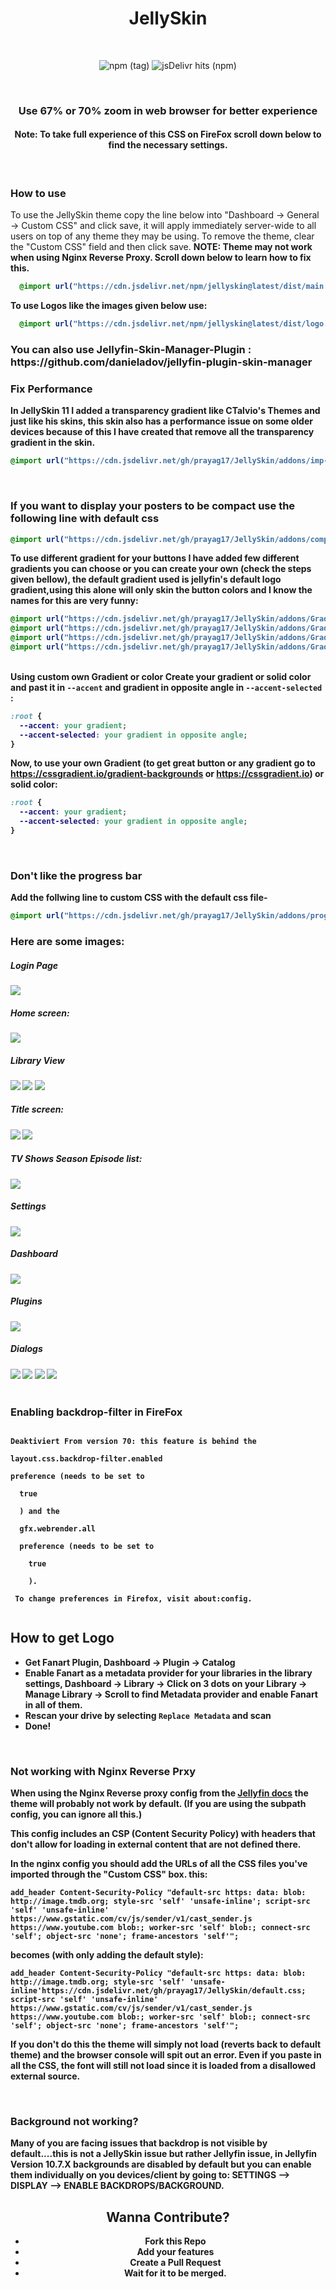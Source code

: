 <div align="center">
<h1>JellySkin</h1><br>
  
![npm (tag)](https://img.shields.io/npm/v/jellyskin/latest?style=for-the-badge) ![jsDelivr hits (npm)](https://img.shields.io/jsdelivr/npm/hm/jellyskin?style=for-the-badge)
  
<br>
<h3>Use 67% or 70% zoom in web browser for better experience</h3>
<h4>Note: To take full experience of this CSS on FireFox scroll down below to find the necessary settings.</h4>
</div>
<br>
<h3>How to use</h3>
To use the JellySkin theme copy the line below into "Dashboard -> General -> Custom CSS" and click save, it will apply immediately server-wide to all users on top of any theme they may be using. To remove the theme, clear the "Custom CSS" field and then click save. <b>NOTE: Theme may not work when using Nginx Reverse Proxy. Scroll down below to learn how to fix this.
  
```css
  @import url("https://cdn.jsdelivr.net/npm/jellyskin@latest/dist/main.css");
```

To use Logos like the images given below use:
  
```css
  @import url("https://cdn.jsdelivr.net/npm/jellyskin@latest/dist/logo.css");
```
  
<h3> You can also use Jellyfin-Skin-Manager-Plugin : https://github.com/danieladov/jellyfin-plugin-skin-manager
<br>

<h3>Fix Performance</h3>
In JellySkin 11 I added a transparency gradient like CTalvio's Themes and just like his skins, this skin also has a performance issue on some older devices because of this I have created that remove all the transparency gradient in the skin.
  
```css
@import url("https://cdn.jsdelivr.net/gh/prayag17/JellySkin/addons/imp-per.css");
```

<br>
<h3>If you want to display your posters to be compact use the following line with default css</h3>

```css
@import url("https://cdn.jsdelivr.net/gh/prayag17/JellySkin/addons/compact-poster.css");
```

To use different gradient for your buttons I have added few different gradients you can choose or you can create your own (check the steps given bellow), the default gradient used is jellyfin's default logo gradient,using this alone will only skin the button colors and I know the names for this are very funny:

```css
@import url("https://cdn.jsdelivr.net/gh/prayag17/JellySkin/addons/Gradients/seaGradient.css");
@import url("https://cdn.jsdelivr.net/gh/prayag17/JellySkin/addons/Gradients/sunsetGradient.css");
@import url("https://cdn.jsdelivr.net/gh/prayag17/JellySkin/addons/Gradients/mauveGradient.css");
@import url("https://cdn.jsdelivr.net/gh/prayag17/JellySkin/addons/Gradients/nightSkyGradient.css");
```

<br>
Using custom own Gradient or color
Create your gradient or solid color and past it in <code>--accent</code> and gradient in opposite angle in <code>--accent-selected</code> :
  
```css
:root {
  --accent: your gradient;
  --accent-selected: your gradient in opposite angle;
}
```
  
Now, to use your own Gradient (to get great button or any gradient go to <https://cssgradient.io/gradient-backgrounds> or <https://cssgradient.io>) or solid color:
  
```css
:root {
  --accent: your gradient;
  --accent-selected: your gradient in opposite angle;
}
```
  
<br>
<h3>Don't like the progress bar</h3>
Add the follwing line to custom CSS with the default css file-

```css
@import url("https://cdn.jsdelivr.net/gh/prayag17/JellySkin/addons/progress-bar.css");
```

<h3>Here are some images:</h3>

<h5>Login Page</h5>
<img src="https://cdn.jsdelivr.net/gh/prayag17/JellySkin/img/login.jpg">

<h5>Home screen:</h5>
<img src="https://cdn.jsdelivr.net/gh/prayag17/JellySkin/img/Home.jpg">

<h5>Library View</h5>
<img src="https://cdn.jsdelivr.net/gh/prayag17/JellySkin/img/Movies.jpg">
<img src="https://cdn.jsdelivr.net/gh/prayag17/JellySkin/img/TV%20Shows.jpg">
<img src="https://cdn.jsdelivr.net/gh/prayag17/JellySkin/img/Collections.jpg">

<h5>Title screen:</h5>
<img src="https://cdn.jsdelivr.net/gh/prayag17/JellySkin/img/Title%20Page-Movie.jpg">
<img src="https://cdn.jsdelivr.net/gh/prayag17/JellySkin/img/Title%20Page-TV.jpg">

<h5>TV Shows Season Episode list:</h5>
<img src="https://cdn.jsdelivr.net/gh/prayag17/JellySkin/img/Ep-list.jpg">

<h5>Settings</h5>
<img src="https://cdn.jsdelivr.net/gh/prayag17/JellySkin/img/Settings.jpg">

<h5>Dashboard</h5>
<img src="https://cdn.jsdelivr.net/gh/prayag17/JellySkin/img/Dashboard.jpg">

<h5>Plugins</h5>
<img src="https://cdn.jsdelivr.net/gh/prayag17/JellySkin/img/Plugins.jpg">

<h5>Dialogs</h5>
<img src="https://cdn.jsdelivr.net/gh/prayag17/JellySkin/img/Menu.jpg">
<img src="https://cdn.jsdelivr.net/gh/prayag17/JellySkin/img/Dialog-1.jpg">
<img src="https://cdn.jsdelivr.net/gh/prayag17/JellySkin/img/Dialog-2.jpg">
<img src="https://cdn.jsdelivr.net/gh/prayag17/JellySkin/img/Dialog-3.jpg">
<br>
<br>

<div class="firefox">
<h3>Enabling backdrop-filter in FireFox</h3>

<code style="display: block !important;">
Deaktiviert From version 70: this feature is behind the<br>
layout.css.backdrop-filter.enabled<br>
preference (needs to be set to<br>
  true<br>
  ) and the<br>
  gfx.webrender.all<br>
  preference (needs to be set to<br>
    true<br>
    ).<br>
 To change preferences in Firefox, visit about:config.<br>
</code>

</div>

<div class="faq">
  <div class="logopull">
    <h2> How to get Logo </h2>
    <ul>
      <li>Get Fanart Plugin, Dashboard -> Plugin -> Catalog</li>
      <li>Enable Fanart as a metadata provider for your libraries in the library settings, Dashboard -> Library -> Click on 3 dots on your Library -> Manage Library -> Scroll to find Metadata provider and enable Fanart in all of them.</li>
      <li>Rescan your drive by selecting <code>Replace Metadata</code> and scan</li>
      <li>Done!</li>
    </ul>
  </div>
  <br>
  <div class="nginx-reverseproxy">
<h3>Not working with Nginx Reverse Prxy</h3>
  When using the Nginx Reverse proxy config from the <a href="https://jellyfin.org/docs/general/networking/nginx.html">Jellyfin docs</a> the theme will probably not work by default. (If you are using the subpath config, you can ignore all this.)

This config includes an CSP (Content Security Policy) with headers that don't allow for loading in external content that are not defined there.

In the nginx config you should add the URLs of all the CSS files you've imported through the "Custom CSS" box.
this:

```
add_header Content-Security-Policy "default-src https: data: blob: http://image.tmdb.org; style-src 'self' 'unsafe-inline'; script-src 'self' 'unsafe-inline' https://www.gstatic.com/cv/js/sender/v1/cast_sender.js https://www.youtube.com blob:; worker-src 'self' blob:; connect-src 'self'; object-src 'none'; frame-ancestors 'self'";
```

becomes (with only adding the default style):

```
add_header Content-Security-Policy "default-src https: data: blob: http://image.tmdb.org; style-src 'self' 'unsafe-inline'https://cdn.jsdelivr.net/gh/prayag17/JellySkin/default.css; script-src 'self' 'unsafe-inline' https://www.gstatic.com/cv/js/sender/v1/cast_sender.js https://www.youtube.com blob:; worker-src 'self' blob:; connect-src 'self'; object-src 'none'; frame-ancestors 'self'";
```

If you don't do this the theme will simply not load (reverts back to default theme) and the browser console will spit out an error. Even if you paste in all the CSS, the font will still not load since it is loaded from a disallowed external source.
  </div>
  <br>
<h3>Background not working?</h3>
Many of you are facing issues that backdrop is not visible by default....this is not a JellySkin issue but rather Jellyfin issue, in Jellyfin Version 10.7.X backgrounds are disabled by default but you can enable them individually on you devices/client by going to:
SETTINGS --> DISPLAY --> ENABLE BACKDROPS/BACKGROUND.
</div>

<div class="conribute" style="text-align: center;">
<h2> Wanna Contribute? </h2>
<ul>
<li>Fork this Repo</li>
<li>Add your features</li>
<li>Create a Pull Request</li>
<li>Wait for it to be merged.</li>
</ul>
</div>
